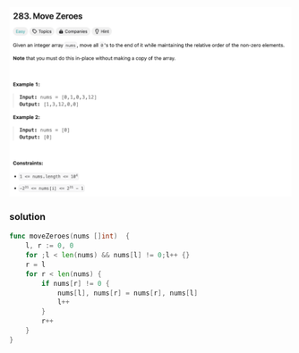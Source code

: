![alt text](../misc/0283.png)
### solution
```go
func moveZeroes(nums []int)  {
    l, r := 0, 0
    for ;l < len(nums) && nums[l] != 0;l++ {}
    r = l
    for r < len(nums) {
        if nums[r] != 0 {
            nums[l], nums[r] = nums[r], nums[l] 
            l++
        }
        r++
    }
}
```